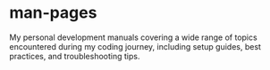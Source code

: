 # man-pages
My personal development manuals covering a wide range of topics encountered during my coding journey, including setup guides, best practices, and troubleshooting tips.
